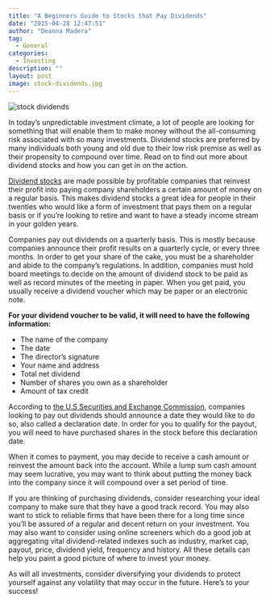 ```yaml
---
title: "A Beginners Guide to Stocks that Pay Dividends"
date: "2015-04-28 12:47:51"
author: "Deanna Madera"
tag:
  - General
categories:
  - Investing
description: ""
layout: post
image: stock-dividends.jpg
---
```


![stock dividends](http://mt2.wpengine.com/wp-content/uploads/2015/03/stock-dividends.jpg)

In today’s unpredictable investment climate, a lot of people are looking for something that will enable them to make money without the all-consuming risk associated with so many investments. Dividend stocks are preferred by many individuals both young and old due to their low risk premise as well as their propensity to compound over time. Read on to find out more about dividend stocks and how you can get in on the action.

[Dividend stocks](http://www.nasdaq.com/dividend-stocks/) are made possible by profitable companies that reinvest their profit into paying company shareholders a certain amount of money on a regular basis. This makes dividend stocks a great idea for people in their twenties who would like a form of investment that pays them on a regular basis or if you’re looking to retire and want to have a steady income stream in your golden years.

Companies pay out dividends on a quarterly basis. This is mostly because companies announce their profit results on a quarterly cycle, or every three months. In order to get your share of the cake, you must be a shareholder and abide to the company’s regulations. In addition, companies must hold board meetings to decide on the amount of dividend stock to be paid as well as record minutes of the meeting in paper. When you get paid, you usually receive a dividend voucher which may be paper or an electronic note.

**For your dividend voucher to be valid, it will need to have the following information:**

- The name of the company
- The date
- The director’s signature
- Your name and address
- Total net dividend
- Number of shares you own as a shareholder
- Amount of tax credit

According to [the U.S Securities and Exchange Commission](http://www.sec.gov/), companies looking to pay out dividends should announce a date they would like to do so, also called a declaration date. In order for you to qualify for the payout, you will need to have purchased shares in the stock before this declaration date.

When it comes to payment, you may decide to receive a cash amount or reinvest the amount back into the account. While a lump sum cash amount may seem lucrative, you may want to think about putting the money back into the company since it will compound over a set period of time.

If you are thinking of purchasing dividends, consider researching your ideal company to make sure that they have a good track record. You may also want to stick to reliable firms that have been there for a long time since you’ll be assured of a regular and decent return on your investment. You may also want to consider using online screeners which do a good job at aggregating vital dividend-related indexes such as industry, market cap, payout, price, dividend yield, frequency and history. All these details can help you paint a good picture of where to invest your money.

As will all investments, consider diversifying your dividends to protect yourself against any volatility that may occur in the future. Here’s to your success!
